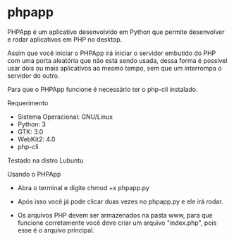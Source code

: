 # phpapp

PHPApp é um aplicativo desenvolvido em Python que permite desenvolver e rodar aplicativos em PHP no desktop.

Assim que você iniciar o PHPApp irá iniciar o servidor embutido do PHP com uma porta aleatória que não está sendo usada, dessa forma é possível usar dois ou mais aplicativos ao mesmo tempo, sem que um interrompa o servidor do outro.

Para que o PHPApp funcione é necessário ter o php-cli instalado.

Requerimento
- Sistema Operacional: GNU/Linux
- Python: 3
- GTK: 3.0
- WebKit2: 4.0
- php-cli

Testado na distro Lubuntu

Usando o PHPApp

- Abra o terminal e digite chmod +x phpapp.py

- Após isso você já pode clicar duas vezes no phpapp.py e ele irá rodar.

- Os arquivos PHP devem ser armazenados na pasta www, para que funcione corretamente você deve criar um arquivo "index.php", pois esse é o arquivo principal.

